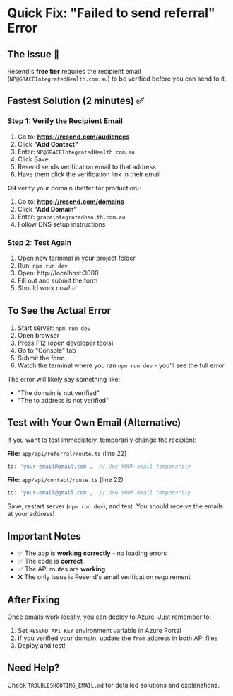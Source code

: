 # Quick Fix: "Failed to send referral" Error

## The Issue 🔴

Resend's **free tier** requires the recipient email (`NP@GRACEIntegratedHealth.com.au`) to be verified before you can send to it.

## Fastest Solution (2 minutes) ✅

### Step 1: Verify the Recipient Email

1. Go to: **https://resend.com/audiences**
2. Click **"Add Contact"**
3. Enter: `NP@GRACEIntegratedHealth.com.au`
4. Click Save
5. Resend sends verification email to that address
6. Have them click the verification link in their email

**OR** verify your domain (better for production):

1. Go to: **https://resend.com/domains**
2. Click **"Add Domain"**  
3. Enter: `graceintegratedhealth.com.au`
4. Follow DNS setup instructions

### Step 2: Test Again

1. Open new terminal in your project folder
2. Run: `npm run dev`
3. Open: http://localhost:3000
4. Fill out and submit the form
5. Should work now! ✅

## To See the Actual Error

1. Start server: `npm run dev`
2. Open browser
3. Press F12 (open developer tools)
4. Go to "Console" tab
5. Submit the form
6. Watch the terminal where you ran `npm run dev` - you'll see the full error

The error will likely say something like:
- "The domain is not verified" 
- "The to address is not verified"

## Test with Your Own Email (Alternative)

If you want to test immediately, temporarily change the recipient:

**File:** `app/api/referral/route.ts` (line 22)
```typescript
to: 'your-email@gmail.com',  // Use YOUR email temporarily
```

**File:** `app/api/contact/route.ts` (line 22)
```typescript
to: 'your-email@gmail.com',  // Use YOUR email temporarily
```

Save, restart server (`npm run dev`), and test. You should receive the emails at your address!

## Important Notes

- ✅ The app is **working correctly** - no loading errors
- ✅ The code is **correct** 
- ✅ The API routes are **working**
- ❌ The only issue is Resend's email verification requirement

## After Fixing

Once emails work locally, you can deploy to Azure. Just remember to:
1. Set `RESEND_API_KEY` environment variable in Azure Portal
2. If you verified your domain, update the `from` address in both API files
3. Deploy and test!

## Need Help?

Check `TROUBLESHOOTING_EMAIL.md` for detailed solutions and explanations.

